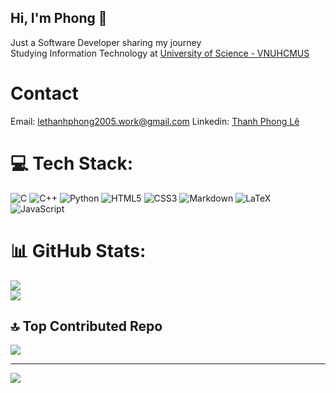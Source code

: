 ## Hi, I'm Phong 👋

Just a Software Developer sharing my journey <br/>
Studying Information Technology at [University of Science - VNUHCMUS](https://en.hcmus.edu.vn/) <br/>

# Contact
Email: [lethanhphong2005.work@gmail.com](mailto:lethanhphong2005.work@gmail.com)
Linkedin: [Thanh Phong Lê](www.linkedin.com/in/thanh-phong-lê-793b93364)


# 💻 Tech Stack:
![C](https://img.shields.io/badge/c-%2300599C.svg?style=for-the-badge&logo=c&logoColor=white) ![C++](https://img.shields.io/badge/c++-%2300599C.svg?style=for-the-badge&logo=c%2B%2B&logoColor=white) ![Python](https://img.shields.io/badge/python-3670A0?style=for-the-badge&logo=python&logoColor=ffdd54) ![HTML5](https://img.shields.io/badge/html5-%23E34F26.svg?style=for-the-badge&logo=html5&logoColor=white) ![CSS3](https://img.shields.io/badge/css3-%231572B6.svg?style=for-the-badge&logo=css3&logoColor=white) ![Markdown](https://img.shields.io/badge/markdown-%23000000.svg?style=for-the-badge&logo=markdown&logoColor=white) ![LaTeX](https://img.shields.io/badge/latex-%23008080.svg?style=for-the-badge&logo=latex&logoColor=white) ![JavaScript](https://img.shields.io/badge/javascript-%23323330.svg?style=for-the-badge&logo=javascript&logoColor=%23F7DF1E)


# 📊 GitHub Stats:
![](https://github-readme-stats.vercel.app/api?username=typephoon&theme=chartreuse-dark&hide_border=false&include_all_commits=true&count_private=true)<br/>
![](https://github-readme-stats.vercel.app/api/top-langs/?username=typephoon&theme=chartreuse-dark&hide_border=false&include_all_commits=true&count_private=true&layout=compact)


## 🔝 Top Contributed Repo
![](https://github-contributor-stats.vercel.app/api?username=typephoon&limit=5&theme=chartreuse-dark&combine_all_yearly_contributions=true)

---
[![](https://visitcount.itsvg.in/api?id=typephoon&icon=0&color=0)](https://visitcount.itsvg.in)
